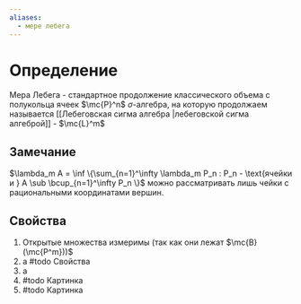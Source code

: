 ```yaml
---
aliases:
  - мере лебега
---
```

# Определение
Мера Лебега - стандартное продолжение классического объема с полукольца ячеек $\mc{P}^n$
$\sigma$-алгебра, на которую продолжаем называется [[Лебеговская сигма алгебра |лебеговской сигма алгеброй]] - $\mc{L}^m$
## Замечание
$\lambda_m A = \inf \{\sum_{n=1}^\infty \lambda_m P_n : P_n - \text{ячейки и } A \sub \bcup_{n=1}^\infty P_n \}$ можно рассматривать лишь чейки с рациональными координатами вершин.
## Свойства
1. Открытые множества измеримы (так как они лежат $\mc{B}(\mc{P^m}))$ 
2. a #todo Свойства
3. a
4. #todo Картинка
5. #todo Картинка
